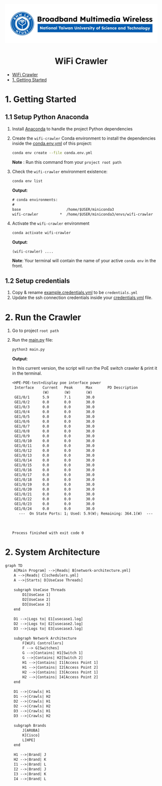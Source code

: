 ![BMW_Lab-Logo](https://raw.githubusercontent.com/bmw-ece-ntust/logo/master/JPG/BMW_Lab-NTUST-Fullname.jpeg)

# <center>WiFi Crawler</center>

<!-- TOC -->

* [WiFi Crawler](#centerwifi-crawlercenter)
* [1. Getting Started](#1-getting-started)

<!-- TOC -->

# 1. Getting Started
## 1.1 Setup Python Anaconda

1. Install [Anaconda](https://www.anaconda.com/download) to handle the project Python dependencies

2. Create the `wifi-crawler` Conda environment to install the dependencies inside the [conda.env.yml](./conda.env.yml)
   of this project:
    ```bash
   conda env create --file conda.env.yml
   ```
   **Note** : Run this command from your `project root path`

3. Check the `wifi-crawler` environment existence:
    ```bash
   conda env list
    ```
   **Output**:

   ```console
   # conda environments:
   #
   base                     /home/$USER/miniconda3
   wifi-crawler          *  /home/$USER/miniconda3/envs/wifi-crawler
   ```

4. Activate the `wifi-crawler` environment
   ```bash
   conda activate wifi-crawler
   ```
   
   **Output**:

   ```console
   (wifi-crawler) ....
   ```

   **Note**: Your terminal will contain the name of your active `conda env` in the front.
   
## 1.2 Setup credentials
1. Copy & rename [example.credentials.yml](Connections/example.credentials.yml) to be `credentials.yml`
2. Update the ssh connection credentials inside your [credentials.yml](credentials.yml) file.

# 2. Run the Crawler
1. Go to project `root path`
2. Run the [main.py](./main.py) file:
   ```bash
   python3 main.py
   ```
   
   **Output**:
   
   In this current version, the script will run the PoE switch crawler & print it in the terminal.
   
   ```console
   <HPE-POE-test>display poe interface power
    Interface    Current   Peak      Max       PD Description                      
                 (W)       (W)       (W)                                           
    GE1/0/1      5.9       7.1       30.0                                          
    GE1/0/2      0.0       0.0       30.0                                          
    GE1/0/3      0.0       0.0       30.0                                          
    GE1/0/4      0.0       0.0       30.0                                          
    GE1/0/5      0.0       0.0       30.0                                          
    GE1/0/6      0.0       0.0       30.0                                          
    GE1/0/7      0.0       0.0       30.0                                          
    GE1/0/8      0.0       0.0       30.0                                          
    GE1/0/9      0.0       0.0       30.0                                          
    GE1/0/10     0.0       0.0       30.0                                          
    GE1/0/11     0.0       0.0       30.0                                          
    GE1/0/12     0.0       0.0       30.0                                          
    GE1/0/13     0.0       0.0       30.0                                          
    GE1/0/14     0.0       0.0       30.0                                          
    GE1/0/15     0.0       0.0       30.0                                          
    GE1/0/16     0.0       0.0       30.0                                          
    GE1/0/17     0.0       0.0       30.0                                          
    GE1/0/18     0.0       0.0       30.0                                          
    GE1/0/19     0.0       0.0       30.0                                          
    GE1/0/20     0.0       0.0       30.0                                          
    GE1/0/21     0.0       0.0       30.0                                          
    GE1/0/22     0.0       0.0       30.0                                          
    GE1/0/23     0.0       0.0       30.0                                          
    GE1/0/24     0.0       0.0       30.0                                          
      ---  On State Ports: 1; Used: 5.9(W); Remaining: 364.1(W)  ---
   
   
   
   Process finished with exit code 0
   ```

# 2. System Architecture

```mermaid
graph TD
    A[Main Program] -->|Reads| B[network-architecture.yml]
    A -->|Reads| C[schedulers.yml]
    A -->|Starts| D[UseCase Threads]

    subgraph UseCase Threads
        D1[UseCase 1]
        D2[UseCase 2]
        D3[UseCase 3]
    end

    D1 -->|Logs to| E1[usecase1.log]
    D2 -->|Logs to| E2[usecase2.log]
    D3 -->|Logs to| E3[usecase3.log]

    subgraph Network Architecture
        F[WiFi Controllers]
        F --> G[Switches]
        G -->|Contains| H1[Switch 1]
        G -->|Contains| H2[Switch 2]
        H1 -->|Contains| I1[Access Point 1]
        H1 -->|Contains| I2[Access Point 2]
        H2 -->|Contains| I3[Access Point 1]
        H2 -->|Contains| I4[Access Point 2]
    end

    D1 -->|Crawls| H1
    D1 -->|Crawls| H2
    D2 -->|Crawls| H1
    D2 -->|Crawls| H2
    D3 -->|Crawls| H1
    D3 -->|Crawls| H2

    subgraph Brands
        J[ARUBA]
        K[Cisco]
        L[HPE]
    end

    H1 -->|Brand| J
    H2 -->|Brand| K
    I1 -->|Brand| L
    I2 -->|Brand| J
    I3 -->|Brand| K
    I4 -->|Brand| L
```    